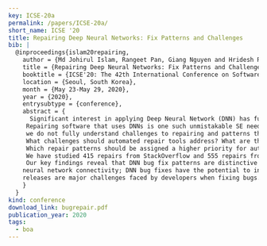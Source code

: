 ```yaml
---
key: ICSE-20a
permalink: /papers/ICSE-20a/
short_name: ICSE '20
title: Repairing Deep Neural Networks: Fix Patterns and Challenges
bib: |
  @inproceedings{islam20repairing,
    author = {Md Johirul Islam, Rangeet Pan, Giang Nguyen and Hridesh Rajan},
    title = {Repairing Deep Neural Networks: Fix Patterns and Challenges},
    booktitle = {ICSE'20: The 42th International Conference on Software Engineering},
    location = {Seoul, South Korea},
    month = {May 23-May 29, 2020},
    year = {2020},
    entrysubtype = {conference},
    abstract = {
      Significant interest in applying Deep Neural Network (DNN) has fueled the need to support engineering of software that uses DNNs.
     Repairing software that uses DNNs is one such unmistakable SE need where automated tools could be very helpful; however,
     we do not fully understand challenges to repairing and patterns that are utilized when manually repairing them. 
     What challenges should automated repair tools address? What are the repair patterns whose automation could help developers?
     Which repair patterns should be assigned a higher priority for automation? This work presents a comprehensive study of bug fix patterns to address these questions.
     We have studied 415 repairs from StackOverflow and 555 repairs from GitHub for five popular deep learning libraries Caffe, Keras, TensorFlow, Theano, and Torch to understand challenges in repairs and bug repair patterns.
     Our key findings reveal that DNN bug fix patterns are distinctive compared to traditional bug fix patterns; the most common bug fix patterns are fixing data dimension and
    neural network connectivity; DNN bug fixes have the potential to introduce adversarial vulnerabilities; DNN bug fixes frequently introduce new bugs; and DNN bug localization, reuse of trained model, and coping with frequent
    releases are major challenges faced by developers when fixing bugs. We also contribute a benchmark of 667 DNN (bug, repair) instances.
    }
  }
kind: conference
download_link: bugrepair.pdf
publication_year: 2020
tags:
  - boa
---
```

